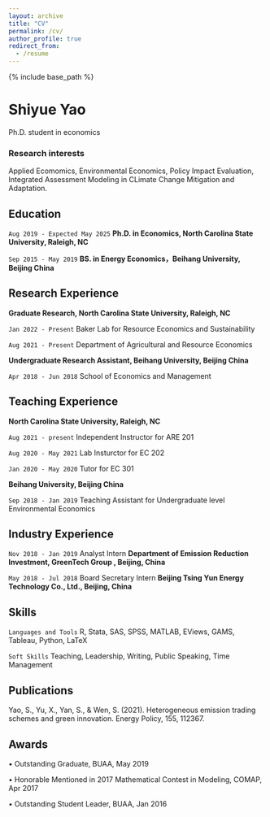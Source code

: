 ```yaml
---
layout: archive
title: "CV"
permalink: /cv/
author_profile: true
redirect_from:
  - /resume
---
```


{% include base_path %}

# Shiyue Yao
Ph.D. student in economics 

### Research interests
Applied Ecomomics, Environmental Economics, Policy Impact Evaluation, Integrated Assessment Modeling in CLimate Change Mitigation and Adaptation.


## Education

`Aug 2019 - Expected May 2025`
__Ph.D. in Economics, North Carolina State University, Raleigh, NC__

`Sep 2015 - May 2019`
__BS. in Energy Economics，Beihang University, Beijing China__


## Research Experience

__Graduate Research, North Carolina State University, Raleigh, NC__

`Jan 2022 - Present` Baker Lab for Resource Economics and Sustainability 

`Aug 2021 - Present` Department of Agricultural and Resource Economics


__Undergraduate Research Assistant, Beihang University, Beijing China__

`Apr 2018 - Jun 2018` School of Economics and Management

## Teaching Experience

__North Carolina State University, Raleigh, NC__

`Aug 2021 - present` Independent Instructor for ARE 201 

`Aug 2020 - May 2021` Lab Insturctor for EC 202

`Jan 2020 - May 2020` Tutor for EC 301

__Beihang University, Beijing China__

`Sep 2018 - Jan 2019` Teaching Assistant for Undergraduate level Environmental Economics


## Industry Experience

`Nov 2018 - Jan 2019` Analyst Intern **Department of Emission Reduction Investment, GreenTech Group , Beijing, China**

`May 2018 - Jul 2018` Board Secretary Intern **Beijing Tsing Yun Energy Technology Co., Ltd., Beijing, China**

## Skills


`Languages and Tools` R, Stata, SAS, SPSS, MATLAB, EViews, GAMS, Tableau, Python, LaTeX

`Soft Skills` Teaching, Leadership, Writing, Public Speaking, Time Management


## Publications

Yao, S., Yu, X., Yan, S., & Wen, S. (2021). Heterogeneous emission trading schemes and green innovation.
Energy Policy, 155, 112367.

## Awards

• Outstanding Graduate, BUAA, May 2019

• Honorable Mentioned in 2017 Mathematical Contest in Modeling, COMAP, Apr 2017

• Outstanding Student Leader, BUAA, Jan 2016

<!-- ### Footer

Last updated: June 2022 -->


